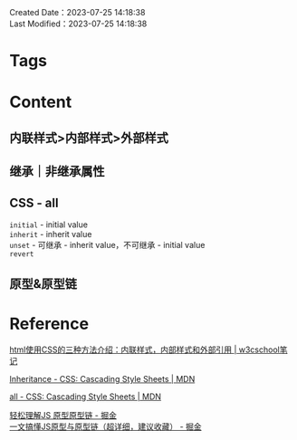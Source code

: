 Created Date：2023-07-25 14:18:38  
Last Modified：2023-07-25 14:18:38

# Tags

# Content

## 内联样式>内部样式>外部样式

## 继承｜非继承属性

## CSS - all

`initial` - initial value  
`inherit` - inherit value  
`unset` - 可继承 - inherit value，不可继承 - initial value  
`revert`

## 原型&原型链

# Reference

[html使用CSS的三种方法介绍：内联样式，内部样式和外部引用 | w3cschool笔记](https://www.w3cschool.cn/article/99523640.html)

[Inheritance - CSS: Cascading Style Sheets | MDN](https://developer.mozilla.org/en-US/docs/Web/CSS/inheritance)

[all - CSS: Cascading Style Sheets | MDN](https://developer.mozilla.org/en-US/docs/Web/CSS/all)

[轻松理解JS 原型原型链 - 掘金](https://juejin.cn/post/6844903989088092174)  
[一文搞懂JS原型与原型链（超详细，建议收藏） - 掘金](https://juejin.cn/post/6984678359275929637)
